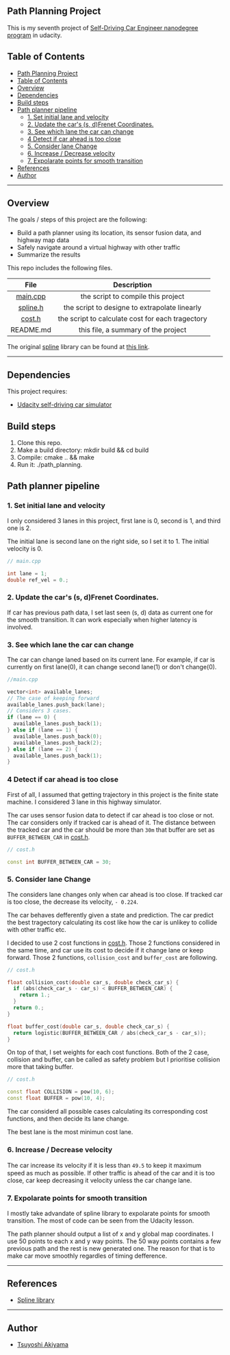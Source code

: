 ## Path Planning Project

This is my seventh project of [Self-Driving Car Engineer nanodegree program](https://www.udacity.com/course/self-driving-car-engineer-nanodegree--nd013) in udacity.

## Table of Contents

- [Path Planning Project](#path-planning-project)
- [Table of Contents](#table-of-contents)
- [Overview](#overview)
- [Dependencies](#dependencies)
- [Build steps](#build-steps)
- [Path planner pipeline](#path-planner-pipeline)
  - [1. Set initial lane and velocity](#1-set-initial-lane-and-velocity)
  - [2. Update the car's (s, d)Frenet Coordinates.](#2-update-the-cars-s-dfrenet-coordinates)
  - [3. See which lane the car can change](#3-see-which-lane-the-car-can-change)
  - [4 Detect if car ahead is too close](#4-detect-if-car-ahead-is-too-close)
  - [5. Consider lane Change](#5-consider-lane-change)
  - [6. Increase / Decrease velocity](#6-increase--decrease-velocity)
  - [7. Expolarate points for smooth transition](#7-expolarate-points-for-smooth-transition)
- [References](#references)
- [Author](#author)

---

## Overview

The goals / steps of this project are the following:

- Build a path planner using  its location, its sensor fusion data, and highway map data
- Safely navigate around a virtual highway with other traffic
- Summarize the results

This repo includes the following files.

| File     | Description |
|:--------:|:-----------:|
| [main.cpp](./src/main.cpp) | the script to compile this project|
| [spline.h](./src/spline.h)| the script to designe to extrapolate linearly|
| [cost.h](./src/cost.h)| the script to calculate cost for each tragectory|
|README.md| this file, a summary of the project|

The original [spline](./src/spline.h) library can be found at [this link](https://github.com/ttk592/spline/).

[//]: # (Image References)

[image0]: ./examples/run1.gif "Expected output"

---

## Dependencies

This project requires:

- [Udacity self-driving car simulator](https://github.com/udacity/self-driving-car-sim/releases/tag/T3_v1.2)

## Build steps

1. Clone this repo.
2. Make a build directory: mkdir build && cd build
3. Compile: cmake .. && make
4. Run it: ./path_planning.

## Path planner pipeline

### 1. Set initial lane and velocity

I only considered 3 lanes in this project, first lane is 0, second is 1, and third one is 2.

The initial lane is second lane on the right side, so I set it to 1. The initial velocity is 0.

```c++
// main.cpp

int lane = 1;
double ref_vel = 0.;
```

### 2. Update the car's (s, d)Frenet Coordinates.

If car has previous path data, I set last seen (s, d) data as current one for the smooth transition. It can work especially when higher latency is involved.

### 3. See which lane the car can change

The car can change laned based on its current lane. For example, if car is currently on first lane(0), it can change second lane(1) or don't change(0).

```c++
//main.cpp

vector<int> available_lanes;
// The case of keeping forward
available_lanes.push_back(lane);
// Considers 3 cases.
if (lane == 0) {
  available_lanes.push_back(1);
} else if (lane == 1) {
  available_lanes.push_back(0);
  available_lanes.push_back(2);
} else if (lane == 2) {
  available_lanes.push_back(1);
}
```

### 4 Detect if car ahead is too close

First of all, I assumed that getting trajectory in this project is the finite state machine. I considered 3 lane in this highway simulator.

The car uses sensor fusion data to detect if car ahead is too close or not. The car considers only if tracked car is ahead of it. The distance between the tracked car and the car should be more than `30m` that buffer are set as `BUFFER_BETWEEN_CAR` in [cost.h](./src/cost.h).

```c++
// cost.h

const int BUFFER_BETWEEN_CAR = 30;
```

### 5. Consider lane Change

The considers lane changes only when car ahead is too close. If tracked car is too close, the decrease its velocity, `- 0.224`.

The car behaves defferently given a state and prediction. The car predict the best tragectory calculating its cost like how the car is unlikey to collide with other traffic etc.

I decided to use 2 cost functions in [cost.h](./src/cost.h). Those 2 functions considered in the same time, and car use its cost to decide if it change lane or keep forward. Those 2 functions, `collision_cost` and `buffer_cost` are following.

```c++
// cost.h

float collision_cost(double car_s, double check_car_s) {
  if (abs(check_car_s - car_s) < BUFFER_BETWEEN_CAR) {
    return 1.;
  }
  return 0.;
}

float buffer_cost(double car_s, double check_car_s) {
  return logistic(BUFFER_BETWEEN_CAR / abs(check_car_s - car_s));
}
```

On top of that, I set weights for each cost functions. Both of the 2 case, collision and buffer, can be called as safety problem but I prioritise collision more that taking buffer.

```c++
// cost.h

const float COLLISION = pow(10, 6);
const float BUFFER = pow(10, 4);
```

The car considerd all possible cases calculating its corresponding cost functions, and then decide its lane change.

The best lane is the most minimun cost lane.

### 6. Increase / Decrease velocity

The car increase its velocity if it is less than `49.5` to keep it maximum　speed as much as possible. If other traffic is ahead of the car and it is too close, car keep decreasing it velocity unless the car change lane.

### 7. Expolarate points for smooth transition

I mostly take advandate of spline library to expolarate points for smooth transition. The most of code can be seen from the Udacity lesson.

The path planner should output a list of x and y global map coordinates. I use 50 points to each x and y way points. The 50 way points contains a few previous path and the rest is new generated one. The reason for that is to make car move smoothly regardles of timing defference.

---

## References

- [Spline library](https://kluge.in-chemnitz.de/opensource/spline/)

---

## Author

- [Tsuyoshi Akiyama](https://github.com/Akitsuyoshi)
